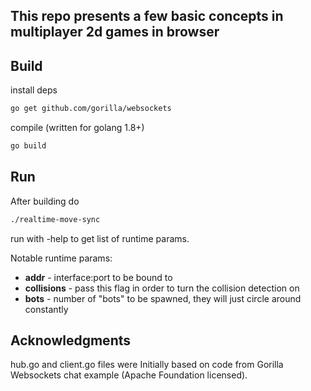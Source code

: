 ## This repo presents a few basic concepts in multiplayer 2d games in browser ##
## Build ##
install deps
``` bash
go get github.com/gorilla/websockets
```
compile (written for golang 1.8+)
``` bash
go build
```

## Run ##
After building do
``` bash
./realtime-move-sync
```
run with -help to get list of runtime params. 

Notable runtime params:
 * **addr** - interface:port to be bound to
 * **collisions** - pass this flag in order to turn the collision detection on
 * **bots** - number of "bots" to be spawned, they will just circle around constantly
## Acknowledgments ##
hub.go and client.go files were Initially based on code from Gorilla Websockets chat example (Apache Foundation licensed).
